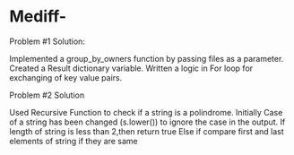 # Mediff-

Problem #1 Solution:

Implemented a group_by_owners function by passing files as a parameter.
Created a Result dictionary variable.
Written a logic in For loop for exchanging of key value pairs.

Problem #2 Solution

Used Recursive Function to check if a string is a polindrome.
Initially Case of a string has been changed (s.lower()) to ignore the case in the output.
If length of string is less than 2,then return true
Else if compare first and last elements of string if they are same

